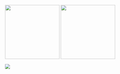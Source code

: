 <img height="180em" src="https://github-readme-stats.vercel.app/api?username=lucascudo&show_icons=true&theme=dracula&include_all_commits=true&count_private=true"/>

<img height="180em" src="https://github-readme-stats.vercel.app/api/top-langs/?username=lucascudo&layout=compact&langs_count=10&theme=dracula"/>

![](https://visitor-badge.glitch.me/badge?page_id=lucascudo.lucascudo)
